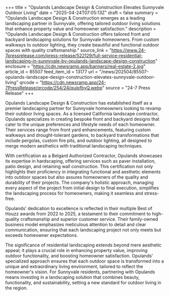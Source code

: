 +++
title = "Opulands Landscape Design & Construction Elevates Sunnyvale Outdoor Living"
date = "2025-04-24T07:05:13Z"
draft = false
summary = "Opulands Landscape Design & Construction emerges as a leading landscaping partner in Sunnyvale, offering tailored outdoor living solutions that enhance property value and homeowner satisfaction."
description = "Opulands Landscape Design & Construction offers tailored front and backyard landscaping solutions for Sunnyvale homeowners. From custom walkways to outdoor lighting, they create beautiful and functional outdoor spaces with quality craftsmanship."
source_link = "https://www.24-7pressrelease.com/press-release/522129/full-service-residential-landscaping-in-sunnyvale-by-opulands-landscape-design-construction"
enclosure = "https://cdn.newsramp.app/banners/real-estate-2.jpg"
article_id = 85507
feed_item_id = 13177
url = "/news/202504/85507-opulands-landscape-design-construction-elevates-sunnyvale-outdoor-living"
qrcode = "https://cdn.newsramp.app/24-7PressRelease/qrcode/254/24/quipfbyQ.webp"
source = "24-7 Press Release"
+++

<p>Opulands Landscape Design & Construction has established itself as a premier landscaping partner for Sunnyvale homeowners looking to revamp their outdoor living spaces. As a licensed California landscape contractor, Opulands specializes in creating bespoke front and backyard designs that cater to the unique preferences and lifestyle needs of each homeowner. Their services range from front yard enhancements, featuring custom walkways and drought-tolerant gardens, to backyard transformations that include pergolas, custom fire pits, and outdoor lighting, all designed to merge modern aesthetics with traditional landscaping techniques.</p><p>With certification as a Belgard Authorized Contractor, Opulands showcases its expertise in hardscaping, offering services such as paver installation, patio design, and retaining wall construction. This certification not only highlights their proficiency in integrating functional and aesthetic elements into outdoor spaces but also assures homeowners of the quality and durability of their projects. The company's holistic approach, managing every aspect of the project from initial design to final execution, simplifies the landscaping process for homeowners, making it seamless and stress-free.</p><p>Opulands' dedication to excellence is reflected in their multiple Best of Houzz awards from 2022 to 2025, a testament to their commitment to high-quality craftsmanship and superior customer service. Their family-owned business model emphasizes meticulous attention to detail and clear communication, ensuring that each landscaping project not only meets but exceeds homeowner expectations.</p><p>The significance of residential landscaping extends beyond mere aesthetic appeal; it plays a crucial role in enhancing property value, improving outdoor functionality, and boosting homeowner satisfaction. Opulands' specialized approach ensures that each outdoor space is transformed into a unique and extraordinary living environment, tailored to reflect the homeowner's vision. For Sunnyvale residents, partnering with Opulands means investing in a landscaping solution that combines beauty, functionality, and sustainability, setting a new standard for outdoor living in the region.</p>